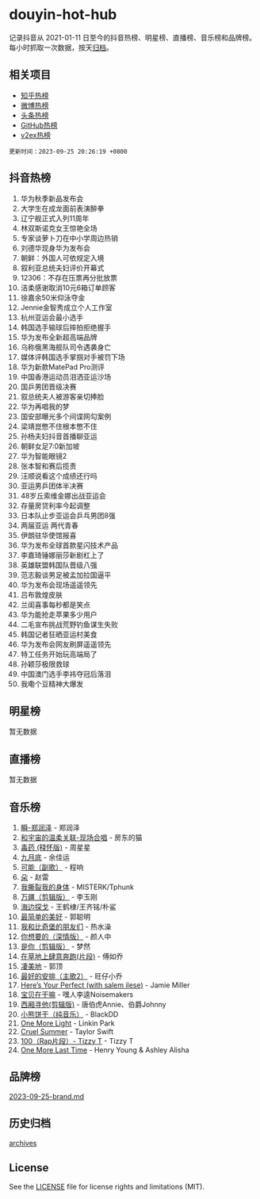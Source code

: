 # douyin-hot-hub

记录抖音从 2021-01-11 日至今的抖音热榜、明星榜、直播榜、音乐榜和品牌榜。每小时抓取一次数据，按天[归档](archives)。

## 相关项目

- [知乎热榜](https://github.com/lonnyzhang423/zhihu-hot-hub)
- [微博热榜](https://github.com/lonnyzhang423/weibo-hot-hub)
- [头条热榜](https://github.com/lonnyzhang423/toutiao-hot-hub)
- [GitHub热榜](https://github.com/lonnyzhang423/github-hot-hub)
- [v2ex热榜](https://github.com/lonnyzhang423/v2ex-hot-hub)


`更新时间：2023-09-25 20:26:19 +0800`

## 抖音热榜

1. 华为秋季新品发布会
1. 大学生在成龙面前表演醉拳
1. 辽宁舰正式入列11周年
1. 林双斯诺克女王惊艳全场
1. 专家谈萝卜刀在中小学周边热销
1. 刘德华现身华为发布会
1. 朝鲜：外国人可依规定入境
1. 叙利亚总统夫妇评价开幕式
1. 12306：不存在压票再分批放票
1. 洁柔感谢取消10元6箱订单顾客
1. 徐嘉余50米仰泳夺金
1. Jennie金智秀成立个人工作室
1. 杭州亚运会最小选手
1. 韩国选手输球后摔拍拒绝握手
1. 华为发布全新超高端品牌
1. 乌称俄黑海舰队司令遇袭身亡
1. 媒体评韩国选手掌掴对手被罚下场
1. 华为新款MatePad Pro测评
1. 中国香港运动员泪洒亚运沙场
1. 国乒男团晋级决赛
1. 叙总统夫人被游客亲切捧脸
1. 华为再唱我的梦
1. 国安部曝光多个间谍网勾案例
1. 梁靖崑憋不住根本憋不住
1. 孙杨夫妇抖音首播聊亚运
1. 朝鲜女足7:0新加坡
1. 华为智能眼镜2
1. 张本智和赛后揽责
1. 汪顺说看这个成绩还行吗
1. 亚运男乒团体半决赛
1. 48岁丘索维金娜出战亚运会
1. 存量房贷利率今起调整
1. 日本队止步亚运会乒乓男团8强
1. 两届亚运 两代青春
1. 伊朗驻华使馆报喜
1. 华为发布全球首款星闪技术产品
1. 李嘉琦锤娜丽莎新剧杠上了
1. 英雄联盟韩国队晋级八强
1. 范志毅谈男足被孟加拉国逼平
1. 华为发布会现场遥遥领先
1. 吕布敦煌皮肤
1. 兰闺喜事每秒都是笑点
1. 华为能抢走苹果多少用户
1. 二毛宣布挑战荒野钓鱼谋生失败
1. 韩国记者狂晒亚运村美食
1. 华为发布会网友刷屏遥遥领先
1. 特工任务开始玩高端局了
1. 孙颖莎极限救球
1. 中国澳门选手李祎夺冠后落泪
1. 我嘞个豆精神大爆发

## 明星榜

暂无数据

## 直播榜

暂无数据

## 音乐榜

1. [瞬-郑润泽](https://sf6-cdn-tos.douyinstatic.com/obj/tos-cn-ve-2774/oYXHIohzvbNAzBhHgyksWpRM4bfkDsBdBDAynw) - 郑润泽
1. [和宇宙的温柔关联-现场合唱](https://sf3-cdn-tos.douyinstatic.com/obj/tos-cn-ve-2774/o0hONGDYQBgk0e5bqDeQOonVmncA6tC2nBwZLT) - 房东的猫
1. [毒药 (释怀版)](https://sf3-cdn-tos.douyinstatic.com/obj/tos-cn-ve-2774/oYILMEAzspdZBIzy4frJNB8ZHPHWAhiwowd4Ad) - 周星星
1. [九月底](https://sf3-cdn-tos.douyinstatic.com/obj/tos-cn-ve-2774/oMfewG4PDTFhF8iz3OGQ7ABH5i6fCgnMaoCbzZ) - 余佳运
1. [可能（副歌）](https://sf3-cdn-tos.douyinstatic.com/obj/tos-cn-ve-2774/cde1731888894259b333569393c2fb51) - 程响
1. [朵](https://sf3-cdn-tos.douyinstatic.com/obj/tos-cn-ve-2774/932f5bdfcd7c47b880525e92ab8a4999) - 赵雷
1. [我撕裂我的身体](https://sf3-cdn-tos.douyinstatic.com/obj/tos-cn-ve-2774/o0cWZzf7vIzpjLQBHPXwtFhMxYUvsP8AoC8EgA) - MISTERK/Tphunk
1. [万疆（剪辑版）](https://sf3-cdn-tos.douyinstatic.com/obj/tos-cn-ve-2774/ooG7oVgFlDTelKCjCsTTobQvbdtj1BBQXnfZd8) - 李玉刚
1. [海边探戈](https://sf3-cdn-tos.douyinstatic.com/obj/tos-cn-ve-2774/os9gE0VQCGqt6VQkZDyBBYvfSDY0QFe3vVmubn) - 王鹤棣/王齐铭/朴鲨
1. [最简单的美好](https://sf3-cdn-tos.douyinstatic.com/obj/tos-cn-ve-2774/a3623594908d4f208709c19c9584f981) - 郭聪明
1. [我和比奇堡的朋友们](https://sf3-cdn-tos.douyinstatic.com/obj/tos-cn-ve-2774/f0505db981ea4a6d91453a15924a82aa) - 热水澡
1. [你想要的（深情版）](https://sf3-cdn-tos.douyinstatic.com/obj/tos-cn-ve-2774/oIMnk8GFpoYUtBP39qsBLeMCDPQxxYcI4gbeZS) - 颜人中
1. [是你（剪辑版）](https://sf3-cdn-tos.douyinstatic.com/obj/tos-cn-ve-2774/46019dae783c4c969944217fe1cfafc4) - 梦然
1. [在草地上肆意奔跑(片段)](https://sf6-cdn-tos.douyinstatic.com/obj/tos-cn-ve-2774/8831d494742f45dabdfa8adb8b817259) - 傅如乔
1. [凄美地](https://sf3-cdn-tos.douyinstatic.com/obj/tos-cn-ve-2774/oshF4RgFMhmTSa4jCaHNUXI0NetFtBBQBzBZdf) - 郭顶
1. [最好的安排（主歌2）](https://sf3-cdn-tos.douyinstatic.com/obj/tos-cn-ve-2774/oMMZX1DuHpMwgoDztBmZswgQnbCeeANZxBHkFY) - 旺仔小乔
1. [Here’s Your Perfect (with salem ilese)](https://sf6-cdn-tos.douyinstatic.com/obj/tos-cn-ve-2774/076b1576c6c546598f803fe53da388a7) - Jamie Miller
1. [宝贝在干嘛](https://sf3-cdn-tos.douyinstatic.com/obj/tos-cn-ve-2774/okW4hBCfJI5B2ZEgTCtikhMW7IafzNrBQIYkpJ) - 嘿人李逵Noisemakers
1. [西厢寻他(剪辑版)](https://sf6-cdn-tos.douyinstatic.com/obj/tos-cn-ve-2774/oUsAVfAQKlRNxEv5qxvIB8o5qmIWUcXbzJKJhw) - 唐伯虎Annie、伯爵Johnny
1. [小熊饼干（纯音乐）](https://sf6-cdn-tos.douyinstatic.com/obj/tos-cn-ve-2774/c25d7893334c4ded99a2ae09f9e2a7d6) - BlackDD
1. [One More Light](https://sf6-cdn-tos.douyinstatic.com/obj/tos-cn-ve-2774/okIBCInhecoGOE5h6ZvqCBYtfXCIMQEbgkRKgD) - Linkin Park
1. [Cruel Summer](https://sf3-cdn-tos.douyinstatic.com/obj/tos-cn-ve-2774/b35ad770e6d4495abefaa493fa46b555) - Taylor Swift
1. [100（Rap片段）- Tizzy T](https://sf3-cdn-tos.douyinstatic.com/obj/tos-cn-ve-2774/f3d21de5ab834c0f9bb7443c06f73d04) - Tizzy T
1. [One More Last Time](https://sf6-cdn-tos.douyinstatic.com/obj/tos-cn-ve-2774/oAzTlo0LUAdCAIhjktsKWcLAEUKmZwGcOoB1fy) - Henry Young & Ashley Alisha

## 品牌榜

[2023-09-25-brand.md](archives/2023-09-25-brand.md)

## 历史归档

[archives](archives)

## License

See the [LICENSE](LICENSE) file for license rights and limitations (MIT).
